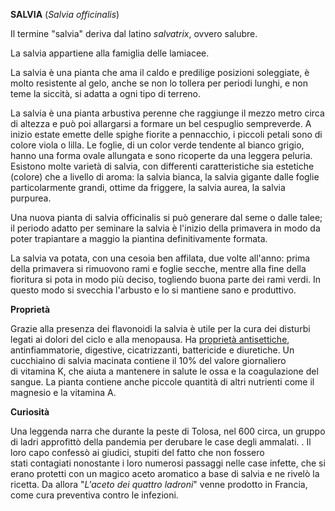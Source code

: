 **SALVIA** (*Salvia officinalis*)

Il termine "salvia" deriva dal latino *salvatrix*, ovvero salubre.

La salvia appartiene alla famiglia delle lamiacee.

La salvia è una pianta che ama il caldo e predilige posizioni
soleggiate, è molto resistente al gelo, anche se non lo tollera per
periodi lunghi, e non teme la siccità, si adatta a ogni tipo di terreno.

La salvia è una pianta arbustiva perenne che raggiunge il mezzo metro
circa di altezza e può poi allargarsi a formare un bel cespuglio
sempreverde. A inizio estate emette delle spighe fiorite a pennacchio, i
piccoli petali sono di colore viola o lilla. Le foglie, di un color
verde tendente al bianco grigio, hanno una forma ovale allungata e sono
ricoperte da una leggera peluria. Esistono molte varietà di salvia, con
differenti caratteristiche sia estetiche (colore) che a livello di
aroma: la salvia bianca, la salvia gigante dalle foglie particolarmente
grandi, ottime da friggere, la salvia aurea, la salvia purpurea.

Una nuova pianta di salvia officinalis si può generare dal seme o dalle
talee; il periodo adatto per seminare la salvia è l'inizio della
primavera in modo da poter trapiantare a maggio la piantina
definitivamente formata.

La salvia va potata, con una cesoia ben affilata, due volte all'anno:
prima della primavera si rimuovono rami e foglie secche, mentre alla
fine della fioritura si pota in modo più deciso, togliendo buona parte
dei rami verdi. In questo modo si svecchia l'arbusto e lo si mantiene
sano e produttivo.

**Proprietà**

Grazie alla presenza dei flavonoidi la salvia è utile per la cura
dei disturbi legati ai dolori del ciclo e alla menopausa. Ha
[proprietà
antisettiche](https://www.nonsprecare.it/rimedi-naturali-per-sbiancare-i-denti),
antinfiammatorie, digestive, cicatrizzanti, battericide e
diuretiche. Un cucchiaino di salvia macinata contiene il 10%
del valore giornaliero di vitamina K, che aiuta a mantenere in
salute le ossa e la coagulazione del sangue. La pianta contiene anche
piccole quantità di altri nutrienti come il magnesio e la vitamina
A.

**Curiosità**

Una leggenda narra che durante la peste di Tolosa, nel 600
circa, un gruppo di ladri approfittò della pandemia per
derubare le case degli ammalati. . Il loro capo confessò ai giudici,
stupiti del fatto che non fossero stati contagiati nonostante i
loro numerosi passaggi nelle case infette, che si erano protetti con un
magico aceto aromatico a base di salvia e ne rivelò la ricetta.
Da allora "*L'aceto dei quattro ladroni*" venne prodotto in
Francia, come cura preventiva contro le infezioni.
